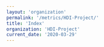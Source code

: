 ```yaml
---
layout: 'organization'
permalink: '/metrics/HDI-Project/'
title: 'Index'
organization: 'HDI-Project'
current_date: '2020-03-29'
---
```

